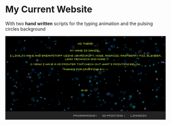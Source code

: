 # My Current Website

With two __hand written__ scripts for the typing animation and the pulsing circles background

<img src="https://github.com/stofstik/www/blob/master/screenshot.png" alt="screenshot" width="600px"/>
